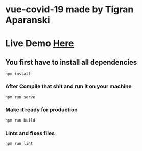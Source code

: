 # vue-covid-19 made by Tigran Aparanski

# Live Demo <a href='https://bit.ly/armcovid' target='_blank'>Here</a>

## You first have to install all dependencies
```
npm install
```

### After Compile that shit and run it on your machine
```
npm run serve
```

### Make it ready for production
```
npm run build
```

### Lints and fixes files
```
npm run lint
```
